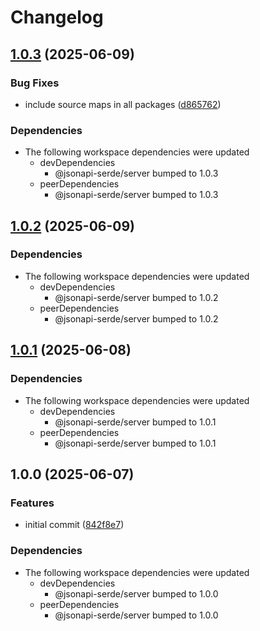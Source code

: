 # Changelog

## [1.0.3](https://github.com/DASPRiD/jsonapi-serde-js/compare/integration-koa-v1.0.2...integration-koa-v1.0.3) (2025-06-09)


### Bug Fixes

* include source maps in all packages ([d865762](https://github.com/DASPRiD/jsonapi-serde-js/commit/d8657621ae9d3acb67bca0bda9cfacdffa409bad))


### Dependencies

* The following workspace dependencies were updated
  * devDependencies
    * @jsonapi-serde/server bumped to 1.0.3
  * peerDependencies
    * @jsonapi-serde/server bumped to 1.0.3

## [1.0.2](https://github.com/DASPRiD/jsonapi-serde-js/compare/integration-koa-v1.0.1...integration-koa-v1.0.2) (2025-06-09)


### Dependencies

* The following workspace dependencies were updated
  * devDependencies
    * @jsonapi-serde/server bumped to 1.0.2
  * peerDependencies
    * @jsonapi-serde/server bumped to 1.0.2

## [1.0.1](https://github.com/DASPRiD/jsonapi-serde-js/compare/integration-koa-v1.0.0...integration-koa-v1.0.1) (2025-06-08)


### Dependencies

* The following workspace dependencies were updated
  * devDependencies
    * @jsonapi-serde/server bumped to 1.0.1
  * peerDependencies
    * @jsonapi-serde/server bumped to 1.0.1

## 1.0.0 (2025-06-07)


### Features

* initial commit ([842f8e7](https://github.com/DASPRiD/jsonapi-serde-js/commit/842f8e73268d2ca61e4d63acf1401927e471435f))


### Dependencies

* The following workspace dependencies were updated
  * devDependencies
    * @jsonapi-serde/server bumped to 1.0.0
  * peerDependencies
    * @jsonapi-serde/server bumped to 1.0.0
